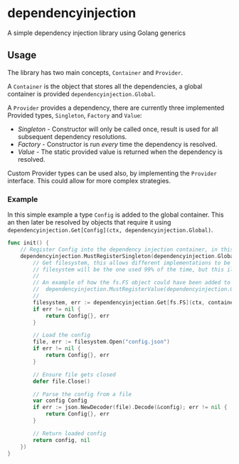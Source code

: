 # dependencyinjection

A simple dependency injection library using Golang generics

## Usage

The library has two main concepts, `Container` and `Provider`. 

A `Container` is the object that stores all the dependencies, a global container is provided `dependencyinjection.Global`. 

A `Provider` provides a dependency, there are currently three implemented Provided types, `Singleton`, `Factory` and `Value`:
- *Singleton* - Constructor will only be called once, result is used for all subsequent dependency resolutions.
- *Factory* - Constructor is run _every_ time the dependency is resolved.
- *Value* - The static provided value is returned when the dependency is resolved.

Custom Provider types can be used also, by implementing the `Provider` interface. This could allow for more complex strategies.

### Example

In this simple example a type `Config` is added to the global container. This an then later be resolved by objects that require it using `dependencyinjection.Get[Config](ctx, dependencyinjection.Global)`.

```go
func init() {
    // Register Config into the dependency injection container, in this example it loads the config from the filesystem.
    dependencyinjection.MustRegisterSingleton(dependencyinjection.Global, func(ctx context.Context, container *dependencyinjection.Container) (Config, error) {
        // Get filesystem, this allows different implementations to be provided. In reality for config files the real
        // filesystem will be the one used 99% of the time, but this illustrates how to get dependencies.
        //
        // An example of how the fs.FS object could have been added to the container is as follows:
        //  dependencyinjection.MustRegisterValue(dependencyinjection.Global, os.DirFS("/some/path"))
        //
        filesystem, err := dependencyinjection.Get[fs.FS](ctx, container)
        if err != nil {
            return Config{}, err
        }

        // Load the config
        file, err := filesystem.Open("config.json")
        if err != nil {
            return Config{}, err
        }

        // Ensure file gets closed
        defer file.Close()

        // Parse the config from a file
        var config Config
        if err := json.NewDecoder(file).Decode(&config); err != nil {
            return Config{}, err
        }

        // Return loaded config
        return config, nil
    })
}
```
